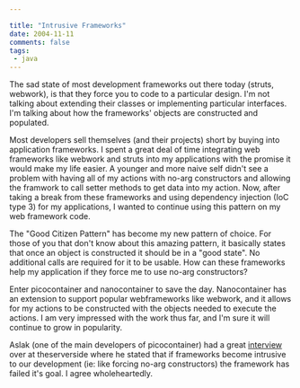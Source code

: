 ```yaml
---

title: "Intrusive Frameworks"
date: 2004-11-11
comments: false
tags:
 - java
---
```


The sad state of most development frameworks out there today (struts, webwork), is that they force you to code to a particular design. I'm not talking about extending their classes or implementing particular interfaces. I'm talking about how the frameworks' objects are constructed and populated.


Most developers sell themselves (and their projects) short by buying into application frameworks. I spent a great deal of time integrating web frameworks like webwork and struts into my applications with the promise it would make my life easier. A younger and more naive self didn't see a problem with having all of my actions with no-arg constructors and allowing the framwork to call setter methods to get data into my action. Now, after taking a break from these frameworks and using dependency injection (IoC type 3) for my applications, I wanted to continue using this pattern on my web framework code.


The "Good Citizen Pattern" has become my new pattern of choice. For those of you that don't know about this amazing pattern, it basically states that once an object is constructed it should be in a "good state". No additional calls are required for it to be usable. How can these frameworks help my application if they force me to use no-arg constructors?


Enter picocontainer and nanocontainer to save the day. Nanocontainer has an extension to support popular webframeworks like webwork, and it allows for my actions to be constructed with the objects needed to execute the actions. I am very impressed with the work thus far, and I'm sure it will continue to grow in popularity.


Aslak (one of the main developers of picocontainer) had a great [interview](http://theserverside.com/talks/videos/AslakHellesoy/interview.tss?bandwidth=dsl) over at theserverside where he stated that if frameworks become intrusive to our development (ie: like forcing no-arg constructors) the framework has failed it's goal. I agree wholeheartedly.

